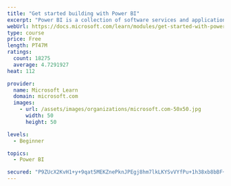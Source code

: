 ```yaml
---
title: "Get started building with Power BI"
excerpt: "Power BI is a collection of software services and applications that let you connect to all sorts of data sources and create compelling visuals and reports. You can benefit from receiving those reports, or you can share them with others inside or outside your organization. Learn the basics of Power BI, how its services and applications work together, and how they can be used to create or experience compelling visuals and analytics based on your data."
webUrl: https://docs.microsoft.com/learn/modules/get-started-with-power-bi/
type: course
price: Free
length: PT47M
ratings:
  count: 18275
  average: 4.7291927
heat: 112

provider:
  name: Microsoft Learn
  domain: microsoft.com
  images:
    - url: /assets/images/organizations/microsoft.com-50x50.jpg
      width: 50
      height: 50

levels:
  - Beginner

topics:
  - Power BI

secured: "P9ZUcX2KvH1+y+9qat5MEKZnePknJPEgj8hm7lkLKYSvVYfPu+1h38xb8bBF+N0jwWT9DPUn7YeCeTm/TmsrWvnc2ZINQKO8+sgOwrgRuBJxhXfMmIzQkwthlQb5S1iSFnn1rjzOwnZQihRjtV0ufark8r3d5s+kNmhWu9NXdhMZr4pMQ0SDXaKYMVs7fNOrTcsvSAbRYwaX4LFe9o1m7rRcrHUgHTJR2Lslbktgf8aRullsPWgf8DD1jzcCashPeH8uk+qXfCoNyN7mBdqrbCkxBO2dIDinZGmsSCySBPTqsqFjK82dhTothBgIJ5A3q9Qbdzy9roUBJ8/GRAQOnhQlipabPxAvCFg7Wb9K4jZVfyXGt2vFzJfDR3Wne8vAwKG9c7PQn16kgLyWvbF5hTUx3k3nQEfkP8VoKMB7/Irz9GNUbVE6JvprsgQ3NF6F;j7JB5ZBu0bb4ZoqP9hQaCw=="
---
```


